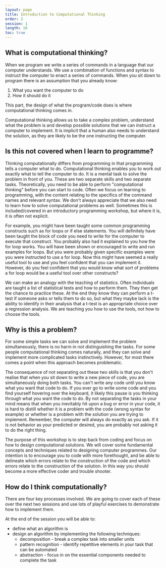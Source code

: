 ```yaml
---
layout: page
title: Introduction to Computational Thinking
order: 2
session: 1
length: 10
toc: true
---
```


## What is computational thinking?

When we program we write a series of commands in a language that our computer understands. We use a combination of functions and syntax to instruct the computer to enact a series of commands. When you sit down to program there is an assumption that you already know:

1. What you want the computer to do
2. How it should do it

This part, the design of what the program/code does is where computational thinking comes in.

Computational thinking allows us to take a complex problem, understand what the problem is and develop possible solutions that we can instruct a computer to implement. It is implicit that a human also needs to understand the solution, as they are likely to be the one instructing the computer.

## Is this not covered when I learn to programme?

Thinking computationally differs from programming in that programming tells a computer what to do. Computational thinking enables you to work out exactly what to tell the computer to do. It is a mental task to solve the problem in front of you. These are two separate skills and two separate tasks. Theoretically, you need to be able to perform "computational thinking" before you can start to code. Often we focus on learning to programming, with the content relating to the specifics of the command names and relevant syntax. We don't always appreciate that we also need to learn how to solve computational problems as well. Sometimes this is included/covered in an introductory programming workshop, but where it is, it is often not explicit. 

For example, you might have been taught some common programming constructs such as for loops or if else statements. You will definitely have been taught the block of code you need to write for the computer to execute that construct. You probably also had it explained to you how the for loop works. You will have been shown or encouraged to write and run examples for loops. But you were probably given specific examples were you were instructed to use a for loop. Now this might have seemed a really useful tool to use and you feel confident that you can implement it. However, do you feel confident that you would know what sort of problems a for loop would be a useful tool over other constructs?  

We can make an analogy with the teaching of statistics. Often individuals are taught a list of statistical tests and how to perform them. They then get the chance to practice these. At the end they know they can perform a t-test if someone asks or tells them to do so, but what they maybe lack is the ability to identify in their analysis that a t-test is an appropriate choice over a regression analysis. We are teaching you how to use the tools, not how to choose the tools.

## Why is this a problem?

For some simple tasks we can solve and implement the problem simultaneously, there is no harm in not distinguishing the tasks. For some people computational thinking comes naturally, and they can solve and implement more complicated tasks instinctively. However, for most there comes a point when this approach becomes problematic.

The consequence of not separating out these two skills is that you don't realise that when you sit down to write a new piece of code, you are simultaneously doing both tasks. You can't write any code until you know what you want that code to do. If you ever go to write some code and you find yourself hovering over the keyboard, it likely this pause is you thinking through what you want the code to do. By not separating the tasks in your mind means that when you inevitably hit upon a bug or error in your code, it is hard to distill whether it is a problem with the code (wrong syntax for example) or whether is a problem with the solution you are trying to implement. Remember, the computer will always do exactly as you ask. If it is not behavior as your predicted or desired, you are probably not asking it to do the right thing.

The purpose of this workshop is to step back from coding and focus on how to design computational solutions. We will cover some fundamental concepts and techniques related to designing computer programmes. Our intention is to encourage you to code with more forethought, and be able to delineate which errors relate to the construction of the code and which errors relate to the construction of the solution. In this way you should become a more effective coder and trouble shooter.

## How do I think computationally?

There are four key processes involved. We are going to cover each of these over the next two sessions and use lots of playful exercises to demonstrate how to implement them.

At the end of the session you will be able to:

* define what an algorithm is
* design an algorithm by implementing the following techniques:
    * decomposition - break a complex task into smaller units 
    * pattern recognition - identify repetitive elements in your task that can be automated 
    * abstraction - focus in on the essential components needed to complete the task

